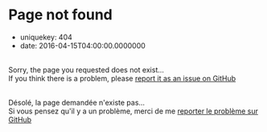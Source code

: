 Page not found
==============

- uniquekey: 404
- date: 2016-04-15T04:00:00.0000000

<p class="text-center">
    <span class="fa fa-warning devcrafting-404-warning"></span><br/>
    Sorry, the page you requested does not exist...<br/>
    If you think there is a problem, please <a href="https://github.com/devcrafting/devcrafting.github.io/issues">report it as an issue on GitHub</a>
</p>

<p class="text-center">
    <span class="fa fa-warning devcrafting-404-warning"></span><br/>
    Désolé, la page demandée n'existe pas...<br/>
    Si vous pensez qu'il y a un problème, merci de me <a href="https://github.com/devcrafting/devcrafting.github.io/issues">reporter le problème sur GitHub</a>
</p>
